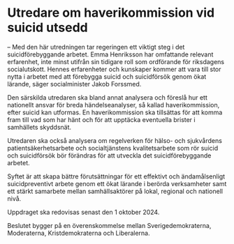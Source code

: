 # Utredare om haverikommission vid suicid utsedd

– Med den här utredningen tar regeringen ett viktigt steg i det suicidförebyggande arbetet. Emma Henriksson har omfattande relevant erfarenhet, inte minst utifrån sin tidigare roll som ordförande för riksdagens socialutskott. Hennes erfarenheter och kunskaper kommer att vara till stor nytta i arbetet med att förebygga suicid och suicidförsök genom ökat lärande, säger socialminister Jakob Forssmed.

Den särskilda utredaren ska bland annat analysera och föreslå hur ett nationellt ansvar för breda händelseanalyser, så kallad haverikommission, efter suicid kan utformas. En haverikommission ska tillsättas för att komma fram till vad som har hänt och för att upptäcka eventuella brister i samhällets skyddsnät.

Utredaren ska också analysera om regelverken för hälso- och sjukvårdens patientsäkerhetsarbete och socialtjänstens kvalitetsarbete som rör suicid och suicidförsök bör förändras för att utveckla det suicidförebyggande arbetet.

Syftet är att skapa bättre förutsättningar för ett effektivt och ändamålsenligt suicidpreventivt arbete genom ett ökat lärande i berörda verksamheter samt ett stärkt samarbete mellan samhällsaktörer på lokal, regional och nationell nivå.

Uppdraget ska redovisas senast den 1 oktober 2024.

Beslutet bygger på en överenskommelse mellan Sverigedemokraterna, Moderaterna, Kristdemokraterna och Liberalerna.
